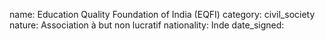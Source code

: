 name: Education Quality Foundation of India (EQFI)
category: civil_society
nature:  Association à but non lucratif
nationality: Inde
date_signed:
    